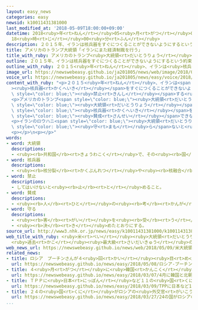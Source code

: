 ```yaml
---
layout: easy_news
categories: easy
newsid: k10011431381000
last_modified_at: '2018-05-09T18:00:00+09:00'
datetime: 2018<ruby>年<rt>ねん</rt></ruby>05<ruby>月<rt>がつ</rt></ruby>09<ruby>日<rt>にち</rt></ruby>
  18<ruby>時<rt>じ</rt></ruby>00<ruby>分<rt>ふん</rt></ruby>
description: ２０１５年、イランは核兵器をすぐにつくることができないようにするという約束をアメリカやフランス、イギリスなど６つの国としました。
title: アメリカのトランプ大統領「イランにまた経済制裁を行う」
title_with_ruby: アメリカのトランプ<ruby>大統領<rt>だいとうりょう</rt></ruby>「イランにまた<ruby>経済制裁<rt>けいざいせいさい</rt></ruby>を<ruby>行<rt>おこな</rt></ruby>う」
outline: ２０１５年、イランは核兵器をすぐにつくることができないようにするという約束をアメリカやフランス、イギリスなど６つの国としました。
outline_with_ruby: ２０１５<ruby>年<rt>ねん</rt></ruby>、イランは<ruby>核兵器<rt>かくへいき</rt></ruby>をすぐにつくることができないようにするという<ruby>約束<rt>やくそく</rt></ruby>をアメリカやフランス、イギリスなど６つの<ruby>国<rt>くに</rt></ruby>としました。
image_url: https://newswebeasy.github.io/ja201805/news/web/image/2018/05/09/K10011431381_1805090356_1805090358_01_03.jpg
voice_url: https://newswebeasy.github.io/ja201805/news/easy/voice/2018/05/09/k10011431381000.mp4
content_with_ruby: "<p>２０１５<ruby>年<rt>ねん</rt></ruby>、イランは<span style=\"color: blue;\"\
  ><ruby>核兵器<rt>かくへいき</rt></ruby></span>をすぐにつくることができないようにするという<ruby>約束<rt>やくそく</rt></ruby>をアメリカやフランス、イギリスなど６つの<ruby>国<rt>くに</rt></ruby>としました。このため、６つの<ruby>国<rt>くに</rt></ruby>はイランとの<ruby>貿易<rt>ぼうえき</rt></ruby>などを<span\
  \ style=\"color: blue;\"><ruby>禁止<rt>きんし</rt></ruby></span>する<ruby>経済制裁<rt>けいざいせいさい</rt></ruby>をやめました。</p>\n\
  <p>アメリカのトランプ<span style=\"color: blue;\"><ruby>大統領<rt>だいとうりょう</rt></ruby></span>は<ruby>８日<rt>ようか</rt></ruby>、<ruby>前<rt>まえ</rt></ruby>の<span\
  \ style=\"color: blue;\"><ruby>大統領<rt>だいとうりょう</rt></ruby></span>のオバマさんがした<ruby>約束<rt>やくそく</rt></ruby>ではイランが<span\
  \ style=\"color: blue;\"><ruby>核兵器<rt>かくへいき</rt></ruby></span>を<ruby>持<rt>も</rt></ruby>つことを<ruby>止<rt>と</rt></ruby>めることはできないと<ruby>言<rt>い</rt></ruby>いました。そして、<ruby>約束<rt>やくそく</rt></ruby>に<span\
  \ style=\"color: blue;\"><ruby>賛成<rt>さんせい</rt></ruby></span>できないので、イランにまた<ruby>経済制裁<rt>けいざいせいさい</rt></ruby>を<ruby>行<rt>おこな</rt></ruby>うことにすると<ruby>言<rt>い</rt></ruby>いました。</p>\n\
  <p>イランのロウハニ<span style=\"color: blue;\"><ruby>大統領<rt>だいとうりょう</rt></ruby></span>は、アメリカは<ruby>約束<rt>やくそく</rt></ruby>を<span\
  \ style=\"color: blue;\"><ruby>守<rt>まも</rt></ruby>ら</span>ないと<ruby>言<rt>い</rt></ruby>って<ruby>怒<rt>おこ</rt></ruby>っています。そして、アメリカ<ruby>以外<rt>いがい</rt></ruby>の<ruby>国<rt>くに</rt></ruby>とこれからも<ruby>約束<rt>やくそく</rt></ruby>を<ruby>続<rt>つづ</rt></ruby>けるつもりだと<ruby>言<rt>い</rt></ruby>いました。</p>\n\
  <p></p>\n<p></p>"
words:
- word: 大統領
  descriptions:
  - <ruby><rb>共和国</rb><rt>きょうわこく</rt></ruby>で、その<ruby><rb>国</rb><rt>くに</rt></ruby>を<ruby><rb>代表</rb><rt>だいひょう</rt></ruby>する<ruby><rb>人</rb><rt>ひと</rt></ruby>。
- word: 核兵器
  descriptions:
  - <ruby><rb>核分裂</rb><rt>かくぶんれつ</rt></ruby>や<ruby><rb>核融合</rb><rt>かくゆうごう</rt></ruby>によって<ruby><rb>出</rb><rt>で</rt></ruby>るエネルギーを<ruby><rb>利用</rb><rt>りよう</rt></ruby>した<ruby><rb>兵器</rb><rt>へいき</rt></ruby>。<ruby><rb>原子爆弾</rb><rt>げんしばくだん</rt></ruby>や、<ruby><rb>水素爆弾</rb><rt>すいそばくだん</rt></ruby>など。
- word: 禁止
  descriptions:
  - してはいけないと<ruby><rb>止</rb><rt>と</rt></ruby>めること。
- word: 賛成
  descriptions:
  - <ruby><rb>人</rb><rt>ひと</rt></ruby>の<ruby><rb>考</rb><rt>かんが</rt></ruby>えをよいと<ruby><rb>認</rb><rt>みと</rt></ruby>めること。<ruby><rb>同意</rb><rt>どうい</rt></ruby>すること。
- word: 守る
  descriptions:
  - <ruby><rb>害</rb><rt>がい</rt></ruby>を<ruby><rb>受</rb><rt>う</rt></ruby>けないように、<ruby><rb>防</rb><rt>ふせ</rt></ruby>ぐ。
  - <ruby><rb>決</rb><rt>き</rt></ruby>めたとおりにする。
source_url: http://www3.nhk.or.jp/news/easy/k10011431381000/k10011431381000.html
web_title_with_ruby: <ruby>米<rt>べい</rt></ruby><ruby>大統領<rt>だいとうりょう</rt></ruby> <ruby>イラン<rt>いらん</rt></ruby><ruby>核<rt>かく</rt></ruby><ruby>合意<rt>ごうい</rt></ruby>の<ruby>離脱<rt>りだつ</rt></ruby><ruby>発表<rt>はっぴょう</rt></ruby>
  <ruby>過去<rt>かこ</rt></ruby><ruby>最大級<rt>さいだいきゅう</rt></ruby>の<ruby>経済<rt>けいざい</rt></ruby><ruby>制裁<rt>せいさい</rt></ruby>へ
web_news_url: https://newswebeasy.github.io/news/web/2018/05/09/米大統領-イラン核合意の離脱発表-過去最大級の経済制裁へ
related_news:
- title: ロシア　プーチンさんが４<ruby>回<rt>かい</rt></ruby><ruby>目<rt>め</rt></ruby>の<ruby>大統領<rt>だいとうりょう</rt></ruby>になる
  url: https://newswebeasy.github.io/news/easy/2018/05/08/ロシア-プーチンさんが4回目の大統領になる
- title: ４<ruby>月<rt>がつ</rt></ruby>に<ruby>韓国<rt>かんこく</rt></ruby>と<ruby>北朝鮮<rt>きたちょうせん</rt></ruby>のトップが<ruby>会<rt>あ</rt></ruby>って<ruby>話<rt>はなし</rt></ruby>をすることが<ruby>決<rt>き</rt></ruby>まる
  url: https://newswebeasy.github.io/news/easy/2018/03/07/4月に韓国と北朝鮮のトップが会って話をすることが決まる
- title: ＴＰＰに<ruby>日本<rt>にっぽん</rt></ruby>など１１の<ruby>国<rt>くに</rt></ruby>がサインをする
  url: https://newswebeasy.github.io/news/easy/2018/03/09/TPPに日本など11の国がサインをする
- title: ２４の<ruby>国<rt>くに</rt></ruby>がロシアの<ruby>外交官<rt>がいこうかん</rt></ruby>に<ruby>国<rt>くに</rt></ruby>から<ruby>出<rt>で</rt></ruby>て<ruby>行<rt>い</rt></ruby>くように<ruby>言<rt>い</rt></ruby>う
  url: https://newswebeasy.github.io/news/easy/2018/03/27/24の国がロシアの外交官に国から出て行くように言う
...
```

